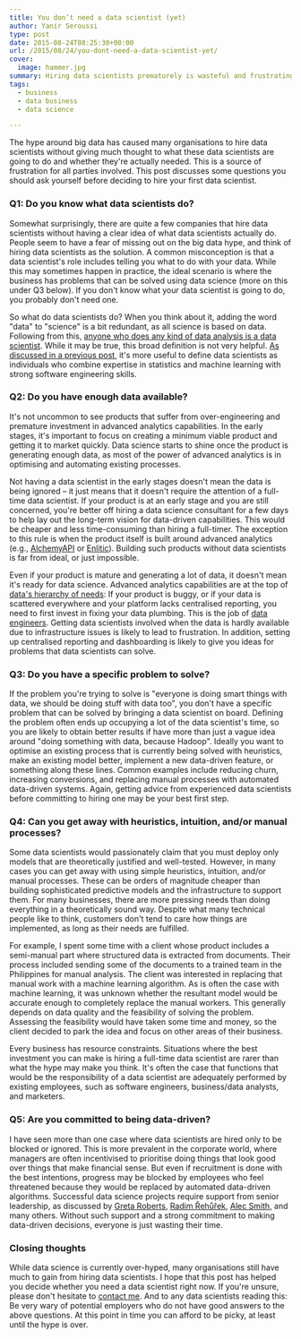 ```yaml
---
title: You don’t need a data scientist (yet)
author: Yanir Seroussi
type: post
date: 2015-08-24T08:25:30+00:00
url: /2015/08/24/you-dont-need-a-data-scientist-yet/
cover:
  image: hammer.jpg
summary: Hiring data scientists prematurely is wasteful and frustrating. Here are some questions to ask before you hire your first data scientist.
tags:
  - business
  - data business
  - data science

---
```

The hype around big data has caused many organisations to hire data scientists without giving much thought to what these data scientists are going to do and whether they're actually needed. This is a source of frustration for all parties involved. This post discusses some questions you should ask yourself before deciding to hire your first data scientist.

### Q1: Do you know what data scientists do?

Somewhat surprisingly, there are quite a few companies that hire data scientists without having a clear idea of what data scientists actually do. People seem to have a fear of missing out on the big data hype, and think of hiring data scientists as the solution. A common misconception is that a data scientist's role includes telling you what to do with your data. While this may sometimes happen in practice, the ideal scenario is where the business has problems that can be solved using data science (more on this under Q3 below). If you don't know what your data scientist is going to do, you probably don't need one.

So what do data scientists do? When you think about it, adding the word "data" to "science" is a bit redundant, as all science is based on data. Following from this, <a href="http://robjhyndman.com/hyndsight/am-i-a-data-scientist/" target="_blank" rel="noopener">anyone who does any kind of data analysis is a data scientist</a>. While it may be true, this broad definition is not very helpful. [As discussed in a previous post][1], it's more useful to define data scientists as individuals who combine expertise in statistics and machine learning with strong software engineering skills.

### Q2: Do you have enough data available?

It's not uncommon to see products that suffer from over-engineering and premature investment in advanced analytics capabilities. In the early stages, it's important to focus on creating a minimum viable product and getting it to market quickly. Data science starts to shine once the product is generating enough data, as most of the power of advanced analytics is in optimising and automating existing processes.

Not having a data scientist in the early stages doesn't mean the data is being ignored &ndash; it just means that it doesn't require the attention of a full-time data scientist. If your product is at an early stage and you are still concerned, you're better off hiring a data science consultant for a few days to help lay out the long-term vision for data-driven capabilities. This would be cheaper and less time-consuming than hiring a full-timer. The exception to this rule is when the product itself is built around advanced analytics (e.g., <a href="http://www.alchemyapi.com/" target="_blank" rel="noopener">AlchemyAPI</a> or <a href="http://www.enlitic.com/" target="_blank" rel="noopener">Enlitic</a>). Building such products without data scientists is far from ideal, or just impossible.

Even if your product is mature and generating a lot of data, it doesn't mean it's ready for data science. Advanced analytics capabilities are at the top of [data's hierarchy of needs][2]: If your product is buggy, or if your data is scattered everywhere and your platform lacks centralised reporting, you need to first invest in fixing your data plumbing. This is the job of [data engineers][1]. Getting data scientists involved when the data is hardly available due to infrastructure issues is likely to lead to frustration. In addition, setting up centralised reporting and dashboarding is likely to give you ideas for problems that data scientists can solve.

### Q3: Do you have a specific problem to solve?

If the problem you're trying to solve is "everyone is doing smart things with data, we should be doing stuff with data too", you don't have a specific problem that can be solved by bringing a data scientist on board. Defining the problem often ends up occupying a lot of the data scientist's time, so you are likely to obtain better results if have more than just a vague idea around "doing something with data, because Hadoop". Ideally you want to optimise an existing process that is currently being solved with heuristics, make an existing model better, implement a new data-driven feature, or something along these lines. Common examples include reducing churn, increasing conversions, and replacing manual processes with automated data-driven systems. Again, getting advice from experienced data scientists before committing to hiring one may be your best first step.

### Q4: Can you get away with heuristics, intuition, and/or manual processes?

Some data scientists would passionately claim that you must deploy only models that are theoretically justified and well-tested. However, in many cases you can get away with using simple heuristics, intuition, and/or manual processes. These can be orders of magnitude cheaper than building sophisticated predictive models and the infrastructure to support them. For many businesses, there are more pressing needs than doing everything in a theoretically sound way. Despite what many technical people like to think, customers don't tend to care how things are implemented, as long as their needs are fulfilled.

For example, I spent some time with a client whose product includes a semi-manual part where structured data is extracted from documents. Their process included sending some of the documents to a trained team in the Philippines for manual analysis. The client was interested in replacing that manual work with a machine learning algorithm. As is often the case with machine learning, it was unknown whether the resultant model would be accurate enough to completely replace the manual workers. This generally depends on data quality and the feasibility of solving the problem. Assessing the feasibility would have taken some time and money, so the client decided to park the idea and focus on other areas of their business.

Every business has resource constraints. Situations where the best investment you can make is hiring a full-time data scientist are rarer than what the hype may make you think. It's often the case that functions that would be the responsibility of a data scientist are adequately performed by existing employees, such as software engineers, business/data analysts, and marketers.

### Q5: Are you committed to being data-driven?

I have seen more than one case where data scientists are hired only to be blocked or ignored. This is more prevalent in the corporate world, where managers are often incentivised to prioritise doing things that look good over things that make financial sense. But even if recruitment is done with the best intentions, progress may be blocked by employees who feel threatened because they would be replaced by automated data-driven algorithms. Successful data science projects require support from senior leadership, as discussed by <a href="http://venturebeat.com/2015/07/22/stop-hiring-data-scientists-until-youre-ready-for-data-science/" target="_blank" rel="noopener">Greta Roberts</a>, <a href="https://berlinbuzzwords.de/sites/berlinbuzzwords.de/files/media/documents/radim_rehurek-so_you_want_to_be_a_data_science_consultant.pdf" target="_blank" rel="noopener">Radim Řehůřek</a>, <a href="https://www.linkedin.com/pulse/big-data-science-analytics-australia-alec-smith" target="_blank" rel="noopener">Alec Smith</a>, and many others. Without such support and a strong commitment to making data-driven decisions, everyone is just wasting their time.

### Closing thoughts

While data science is currently over-hyped, many organisations still have much to gain from hiring data scientists. I hope that this post has helped you decide whether you need a data scientist right now. If you're unsure, please don't hesitate to <a href="https://yanirseroussi.com/about/" target="_blank" rel="noopener">contact me</a>. And to any data scientists reading this: Be very wary of potential employers who do not have good answers to the above questions. At this point in time you can afford to be picky, at least until the hype is over.

 [1]: https://yanirseroussi.com/2014/10/23/what-is-data-science/
 [2]: https://yanirseroussi.com/2014/08/17/datas-hierarchy-of-needs/
